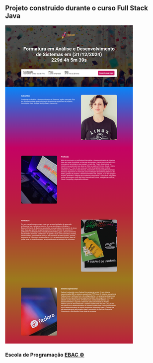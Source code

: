 ## Projeto construido durante o curso Full Stack Java 

<img src="https://raw.githubusercontent.com/vivianezzt/vivifest/main/src/images/formatura-ads.png">

### Escola de Programação <a href="https://ebaconline.com.br/full-stack-java">EBAC &copy;<a> 
